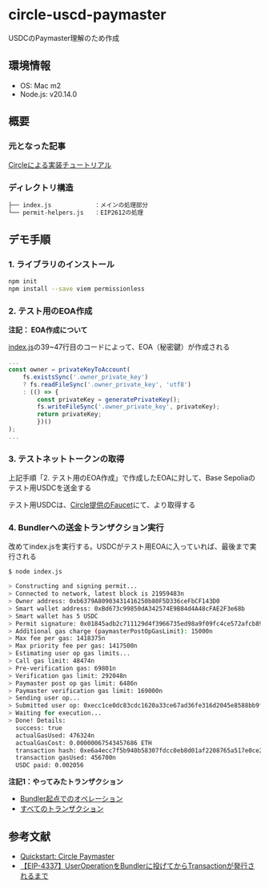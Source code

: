 # circle-uscd-paymaster

USDCのPaymaster理解のため作成

## 環境情報

* OS: Mac m2
* Node.js: v20.14.0

## 概要

### 元となった記事

[Circleによる実装チュートリアル](https://developers.circle.com/stablecoins/quickstart-circle-paymaster)

### ディレクトリ構造

```bash
├── index.js            ：メインの処理部分
└── permit-helpers.js   ：EIP2612の処理
```

## デモ手順

### 1. ライブラリのインストール

```bash
npm init
npm install --save viem permissionless
```

### 2. テスト用のEOA作成


**注記： EOA作成について**

[index.js](./index.js)の39~47行目のコードによって、EOA（秘密鍵）が作成される

```javascript
...
const owner = privateKeyToAccount(
    fs.existsSync('.owner_private_key')
    ? fs.readFileSync('.owner_private_key', 'utf8')
    : (() => {
        const privateKey = generatePrivateKey();
        fs.writeFileSync('.owner_private_key', privateKey);
        return privateKey;
        })()
);
...
```

### 3. テストネットトークンの取得

上記手順「2. テスト用のEOA作成」で作成したEOAに対して、Base Sepoliaのテスト用USDCを送金する

テスト用USDCは、[Circle提供のFaucet](https://faucet.circle.com/?_gl=1*16uxt13*_gcl_au*NTU2NDg4NjY0LjE3Mzk1MTQ1NzY.*_ga*MTM5NjY5MzI0My4xNzM5NTE0NTc3*_ga_GJDVPCQNRV*MTczOTUxNDU3Ni4xLjEuMTczOTUxNDk1My42MC4wLjA.)にて、より取得する

### 4. Bundlerへの送金トランザクション実行

改めてindex.jsを実行する。USDCがテスト用EOAに入っていれば、最後まで実行される

```bash
$ node index.js

> Constructing and signing permit...
> Connected to network, latest block is 21959483n
> Owner address: 0xb6379A80903431416250b80F5D336ceFbCF143D0
> Smart wallet address: 0xBd673c99850dA342574E9B84d4A48cFAE2F3e68b
> Smart wallet has 5 USDC
> Permit signature: 0x01845adb2c711129d4f3966735ed98a9f09fc4ce572afcb893e5afbbf71c1c7742f2f4f9300849f2008103587630f3076f3c62474e1108e1509c9b61703ee81041ff0147ce64225a0c28387873f3889303abf1ba151c
> Additional gas charge (paymasterPostOpGasLimit): 15000n
> Max fee per gas: 1418375n
> Max priority fee per gas: 1417500n
> Estimating user op gas limits...
> Call gas limit: 48474n
> Pre-verification gas: 69801n
> Verification gas limit: 292048n
> Paymaster post op gas limit: 6486n
> Paymaster verification gas limit: 169000n
> Sending user op...
> Submitted user op: 0xecc1ce0dc83cdc1620a33ce67ad36fe316d2045e8588bb9feb7a93c49da413b1
> Waiting for execution...
> Done! Details:
  success: true
  actualGasUsed: 476324n
  actualGasCost: 0.00000067543457686 ETH
  transaction hash: 0xe6a4ecc7f5b940b58307fdcc0eb8d01af2208765a517e0ce2758aae0f711ab88
  transaction gasUsed: 456700n
  USDC paid: 0.002056
```

**注記1：やってみたトランザクション**

* [Bundler起点でのオペレーション](https://jiffyscan.xyz/userOpHash/0xecc1ce0dc83cdc1620a33ce67ad36fe316d2045e8588bb9feb7a93c49da413b1?network=base-sepolia&section=overview)
* [すべてのトランザクション](https://sepolia.basescan.org/tx/0xe6a4ecc7f5b940b58307fdcc0eb8d01af2208765a517e0ce2758aae0f711ab88)

## 参考文献

* [Quickstart: Circle Paymaster](https://developers.circle.com/stablecoins/quickstart-circle-paymaster)
* [【EIP-4337】UserOperationをBundlerに投げてからTransactionが発行されるまで](https://zenn.dev/taxio/articles/834e6a04bd6b80)